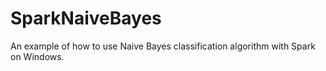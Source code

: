 # SparkNaiveBayes
An example of how to use Naive Bayes classification algorithm with Spark on Windows.
